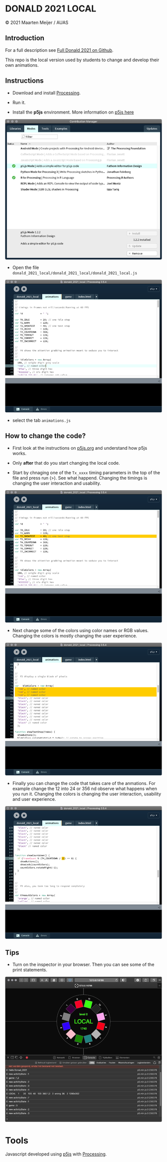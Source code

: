 # DONALD 2021 LOCAL

&copy; 2021 Maarten Meijer / AUAS

## Introduction

For a full description see [Full Donald 2021 on Github](https://github.com/mjmeijer/donald_2021).

This repo is the local version used by students to change and develop their own animations.

## Instructions

 - Download and install [Processing](https://processing.org).

- Run it.


 - Install the **p5js** environment. More information on [p5js here](https://p5js.org)

![Instal](docs/p5js-1.png)

 - Open the file `donald_2021_local/donald_2021_local/donald_2021_local.js`

 ![Open Donald code](docs/p5js-2.png)

  - select the tab `animations.js`

## How to change the code?

  - First look at the instructions on [p5js.org](https://p5js.org/learn/) and understand how p5js works.

  - Only **after** that do you start changing the local code.

  - Start by chnaging one of the `Tx_xxxx` timing parameters in the top of the file and press run (>). See what happend. Changing the timings is changing the user interaction and usability.

  ![Open Donald code](docs/p5js-3.png)

  - Next change some of the colors using color names or RGB values. Changing the colors is mostly changing the user experience.

  ![Open Donald code](docs/p5js-4.png)

 - Finally you can change the code that takes care of the anmations. For example change the 12 into 24 or 356 nd observe what happens when you run it. Changing the colors is changing the user interaction, usability and user experience.

  ![Open Donald code](docs/p5js-5.png)

## Tips

  - Turn on the inspector in your browser. Then you can see some of the print statements.

  ![browser inspector on](docs/browser-inspector.png)

# Tools

  Javascript developed using [p5js](https://p5js.org) with [Processing](https://processing.org).
